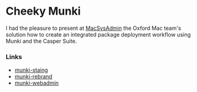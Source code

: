 # Cheeky Munki

I had the pleasure to present at [MacSysAdmin](macsysadmin.se/2015/Home.html) the Oxford Mac team's solution how to create an integrated package deployment workflow using Munki and the Casper Suite.

### Links

 * [munki-staing](https://github.com/ox-it/munki-staging)
 * [munki-rebrand](https://github.com/ox-it/munki-rebrand)
 * [munki-webadmin](https://github.com/ox-it/munkiwebadmin)

